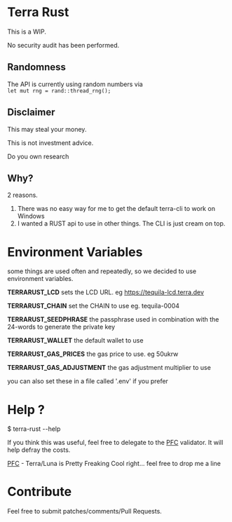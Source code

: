 # Terra Rust

This is a WIP.

No security audit has been performed.

## Randomness
The API is currently using random numbers via     
`
let mut rng = rand::thread_rng();
`
## Disclaimer

This may steal your money.

This is not investment advice.

Do you own research

## Why?

2 reasons.
1. There was no easy way for me to get the default terra-cli to work on Windows
1. I wanted a RUST api to use in other things. The CLI is just cream on top.

# Environment Variables
some things are used often and repeatedly, so we decided to use environment variables.

**TERRARUST_LCD** sets the LCD URL. eg https://tequila-lcd.terra.dev 

**TERRARUST_CHAIN** set the CHAIN to use eg. tequila-0004

**TERRARUST_SEEDPHRASE** the passphrase used in combination with the 24-words to generate the private key

**TERRARUST_WALLET** the default wallet to use

**TERRARUST_GAS_PRICES** the gas price to use. eg 50ukrw

**TERRARUST_GAS_ADJUSTMENT** the gas adjustment multiplier to use

you can also set these in a file called '.env' if you prefer

# Help ?
$ terra-rust --help

If you think this was useful, feel free to delegate to the [PFC](https://station.terra.money/validator/terravaloper12g4nkvsjjnl0t7fvq3hdcw7y8dc9fq69nyeu9q) validator. It will help defray the costs.

[PFC](https://twitter.com/PFC_Validator) - Terra/Luna is Pretty Freaking Cool right... feel free to drop me a line 

# Contribute
Feel free to submit patches/comments/Pull Requests.